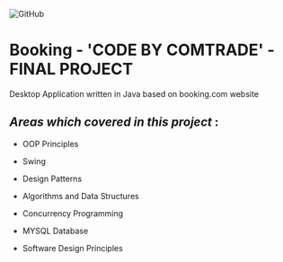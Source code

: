 ![GitHub](https://user-images.githubusercontent.com/50635310/63744395-82b89180-c89f-11e9-8494-eb00062c6aaf.jpg)


# Booking - 'CODE BY COMTRADE' - FINAL PROJECT 

Desktop Application written in Java based on booking.com website


  *Areas which covered in this project* :
   ---
   
  - OOP Principles
  
  - Swing

  - Design Patterns

  - Algorithms and Data Structures

  - Concurrency Programming

  - MYSQL Database

  - Software Design Principles
  
